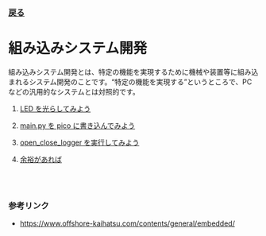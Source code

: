 ### [戻る](./../README.md)

# 組み込みシステム開発

組み込みシステム開発とは、特定の機能を実現するために機械や装置等に組み込まれるシステム開発のことです。“特定の機能を実現する”というところで、PC などの汎用的なシステムとは対照的です。

1. [LED を光らしてみよう](./system/led.md)

1. [main.py を pico に書き込んでみよう](./system/main.md)

1. [open_close_logger を実行してみよう](./system/host.md)

1. [余裕があれば](./system/extension.md)

<br><br>

### 参考リンク

- https://www.offshore-kaihatsu.com/contents/general/embedded/

